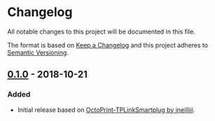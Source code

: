 # Changelog
All notable changes to this project will be documented in this file.

The format is based on [Keep a Changelog](http://keepachangelog.com/en/1.0.0/)
and this project adheres to [Semantic Versioning](http://semver.org/spec/v2.0.0.html).

## [0.1.0] - 2018-10-21
### Added
- Initial release based on [OctoPrint-TPLinkSmartplug by jneilliii](https://github.com/jneilliii/OctoPrint-TPLinkSmartplug).

[0.1.0]: https://github.com/ziirish/OctoPrint-TuyaSmartplug/tree/0.1.0

